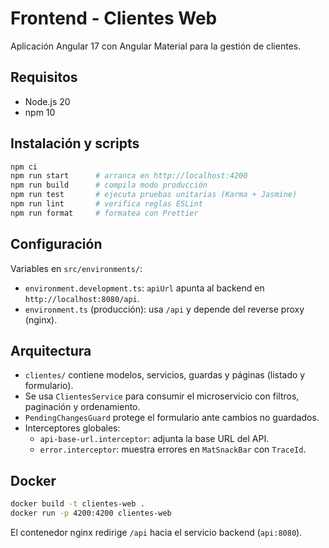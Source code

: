 # Frontend - Clientes Web

Aplicación Angular 17 con Angular Material para la gestión de clientes.

## Requisitos

- Node.js 20
- npm 10

## Instalación y scripts

```bash
npm ci
npm run start      # arranca en http://localhost:4200
npm run build      # compila modo producción
npm run test       # ejecuta pruebas unitarias (Karma + Jasmine)
npm run lint       # verifica reglas ESLint
npm run format     # formatea con Prettier
```

## Configuración

Variables en `src/environments/`:

- `environment.development.ts`: `apiUrl` apunta al backend en `http://localhost:8080/api`.
- `environment.ts` (producción): usa `/api` y depende del reverse proxy (nginx).

## Arquitectura

- `clientes/` contiene modelos, servicios, guardas y páginas (listado y formulario).
- Se usa `ClientesService` para consumir el microservicio con filtros, paginación y ordenamiento.
- `PendingChangesGuard` protege el formulario ante cambios no guardados.
- Interceptores globales:
  - `api-base-url.interceptor`: adjunta la base URL del API.
  - `error.interceptor`: muestra errores en `MatSnackBar` con `TraceId`.

## Docker

```bash
docker build -t clientes-web .
docker run -p 4200:4200 clientes-web
```

El contenedor nginx redirige `/api` hacia el servicio backend (`api:8080`).
